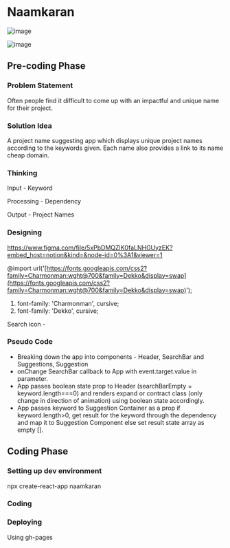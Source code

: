 # Naamkaran

![image](https://user-images.githubusercontent.com/73781304/136705843-34826d9c-3816-4bf9-8bf7-2bb4e24d9e97.png)

![image](https://user-images.githubusercontent.com/73781304/136705866-46d443ae-a327-41e4-aa14-89773c3a6af3.png)

## Pre-coding Phase

### Problem Statement
    
Often people find it difficult to come up with an impactful and unique name for their project.

### Solution Idea
    
A project name suggesting app which displays unique project names according to the keywords given. Each name also provides a link to its name cheap domain.

### Thinking
    
Input - Keyword

Processing - Dependency

Output - Project Names

### Designing

https://www.figma.com/file/5xPbDMQZlK0faLNHGUyzEK?embed_host=notion&kind=&node-id=0%3A1&viewer=1
    
@import url('[https://fonts.googleapis.com/css2?family=Charmonman:wght@700&family=Dekko&display=swap](https://fonts.googleapis.com/css2?family=Charmonman:wght@700&family=Dekko&display=swap)');

1. font-family: 'Charmonman', cursive;
2. font-family: 'Dekko', cursive;

Search icon - <i class="fas fa-search"></i>

### Pseudo Code
    
- Breaking down the app into components - Header, SearchBar and Suggestions, Suggestion
- onChange SearchBar callback to App with event.target.value in parameter.
- App passes boolean state prop to Header (searchBarEmpty = keyword.length===0) and renders expand or contract class (only change in direction of animation) using boolean state accordingly.
- App passes keyword to Suggestion Container as a prop if keyword.length>0, get result for the keyword through the dependency and map it to Suggestion Component else set result state array as empty [].

## Coding Phase

### Setting up dev environment
    
npx create-react-app naamkaran

### Coding
    
### Deploying
    
Using gh-pages
